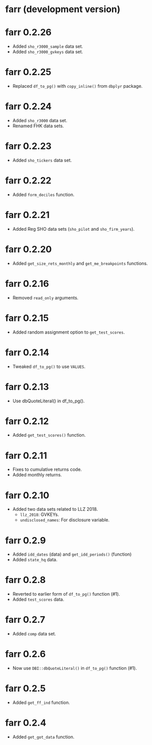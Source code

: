 # farr (development version)

# farr 0.2.26

* Added `sho_r3000_sample` data set.
* Added `sho_r3000_gvkeys` data set.

# farr 0.2.25

* Replaced `df_to_pg()` with `copy_inline()` from `dbplyr` package.

# farr 0.2.24

* Added `sho_r3000` data set.
* Renamed FHK data sets.

# farr 0.2.23

* Added `sho_tickers` data set.

# farr 0.2.22

* Added `form_deciles` function.

# farr 0.2.21

* Added Reg SHO data sets (`sho_pilot` and `sho_firm_years`).

# farr 0.2.20

* Added `get_size_rets_monthly` and `get_me_breakpoints` functions.

# farr 0.2.16

* Removed `read_only` arguments.

# farr 0.2.15

* Added random assignment option to `get_test_scores`.

# farr 0.2.14

* Tweaked `df_to_pg()` to use `VALUES`.

# farr 0.2.13

* Use dbQuoteLiteral() in df_to_pg().

# farr 0.2.12

* Added `get_test_scores()` function.

# farr 0.2.11

* Fixes to cumulative returns code.
* Added monthly returns.

# farr 0.2.10

* Added two data sets related to LLZ 2018.
    * `llz_2018`: GVKEYs.
    * `undisclosed_names`: For disclosure variable.

# farr 0.2.9

* Added `idd_dates` (data) and `get_idd_periods()` (function)
* Added `state_hq` data.

# farr 0.2.8

* Reverted to earlier form of `df_to_pg()` function (#1).
* Added `test_scores` data.

# farr 0.2.7

* Added `comp` data set.

# farr 0.2.6

* Now use `DBI::dbQuoteLiteral()` in `df_to_pg()`  function (#1).

# farr 0.2.5

* Added `get_ff_ind` function.

# farr 0.2.4

* Added `get_got_data` function.
